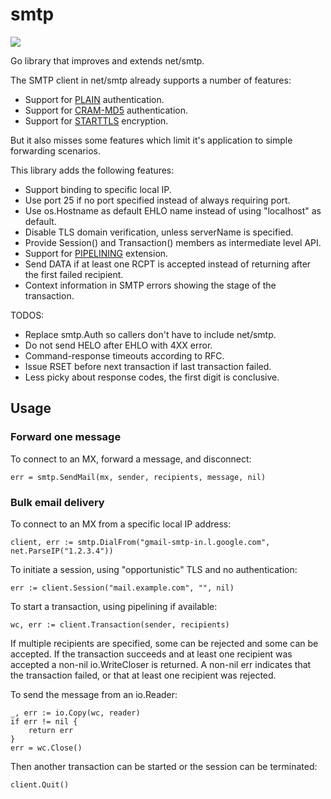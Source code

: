 # smtp

[![](https://godoc.org/github.com/emailfabric/smtp?status.svg)](http://godoc.org/github.com/emailfabric/smtp)

Go library that improves and extends net/smtp.

The SMTP client in net/smtp already supports a number of features:

* Support for [PLAIN](https://tools.ietf.org/html/rfc4616) authentication.
* Support for [CRAM-MD5](https://tools.ietf.org/html/rfc2195) authentication.
* Support for [STARTTLS](https://www.ietf.org/rfc/rfc3207) encryption.

But it also misses some features which limit it's application to simple forwarding scenarios. 

This library adds the following features:

* Support binding to specific local IP.
* Use port 25 if no port specified instead of always requiring port.
* Use os.Hostname as default EHLO name instead of using "localhost" as default.
* Disable TLS domain verification, unless serverName is specified.
* Provide Session() and Transaction() members as intermediate level API.
* Support for [PIPELINING](https://tools.ietf.org/html/rfc2920) extension.
* Send DATA if at least one RCPT is accepted instead of returning after the first failed recipient.
* Context information in SMTP errors showing the stage of the transaction.

TODOS:

* Replace smtp.Auth so callers don't have to include net/smtp. 
* Do not send HELO after EHLO with 4XX error.
* Command-response timeouts according to RFC.
* Issue RSET before next transaction if last transaction failed.
* Less picky about response codes, the first digit is conclusive.

## Usage

### Forward one message

To connect to an MX, forward a message, and disconnect:

	err = smtp.SendMail(mx, sender, recipients, message, nil)
	
### Bulk email delivery

To connect to an MX from a specific local IP address:

	client, err := smtp.DialFrom("gmail-smtp-in.l.google.com", net.ParseIP("1.2.3.4"))

To initiate a session, using "opportunistic" TLS and no authentication:

	err := client.Session("mail.example.com", "", nil)
	
To start a transaction, using pipelining if available:

	wc, err := client.Transaction(sender, recipients)

If multiple recipients are specified, some can be rejected and some can be accepted. If the transaction succeeds and at least one recipient was accepted a non-nil io.WriteCloser is returned. A non-nil err indicates that the transaction failed, or that at least one recipient was rejected.

To send the message from an io.Reader:

	_, err := io.Copy(wc, reader)
	if err != nil {
		return err
	}
    err = wc.Close()

Then another transaction can be started or the session can be terminated:

	client.Quit()
	
    


